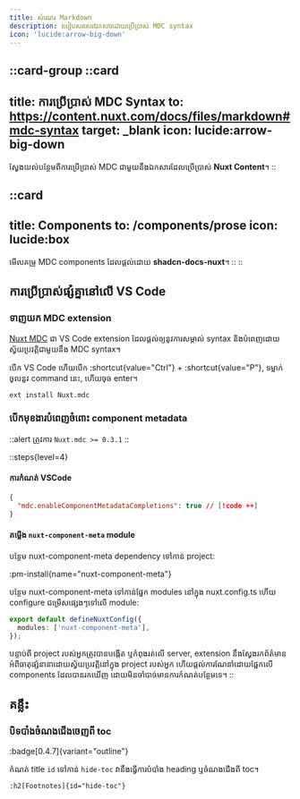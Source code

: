 ```yaml
---
title: សំណេរ Markdown
description: របៀបសរសេរឯកសារដោយប្រើប្រាស់ MDC syntax
icon: 'lucide:arrow-big-down'
---
```


::card-group
  ::card
  ---
  title: ការប្រើប្រាស់ MDC Syntax
  to: https://content.nuxt.com/docs/files/markdown#mdc-syntax
  target: _blank
  icon: lucide:arrow-big-down
  ---
  ស្វែងយល់បន្ថែមពីការប្រើប្រាស់ MDC ជាមួយនឹងឯកសារដែលប្រើប្រាស់ **Nuxt Content**។
  ::

  ::card
  ---
  title: Components
  to: /components/prose
  icon: lucide:box
  ---
  មើលគម្រូ MDC components ដែលផ្តល់ដោយ **shadcn-docs-nuxt**។
  ::
::

## ការប្រើប្រាស់ផ្សំគ្នានៅលើ VS Code

### ទាញយក MDC extension

[Nuxt MDC](https://marketplace.visualstudio.com/items?itemName=Nuxt.mdc) ជា VS Code extension ដែលផ្តល់ឲ្យនូវការសម្គាល់ syntax និងបំពេញដោយស្វ័យប្រវត្តិជាមួយនឹង MDC syntax។

បើក VS Code ហើយបើក :shortcut{value="Ctrl"} + :shortcut{value="P"}, ទម្លាក់ចូលនូវ command នេះ, ហើយចុច enter។

```
ext install Nuxt.mdc
```

### បើកមុខងារបំពេញចំពោះ component metadata

::alert
ត្រូវការ `Nuxt.mdc >= 0.3.1`
::

::steps{level=4}
#### ការកំណត់ VSCode

```json [.vscode/settings.json] line-numbers
{
  "mdc.enableComponentMetadataCompletions": true // [!code ++]
}
```

#### តម្លើង `nuxt-component-meta` module

បន្ថែម nuxt-component-meta dependency ទៅកាន់ project:

:pm-install{name="nuxt-component-meta"}

បន្ថែម nuxt-component-meta ទៅកាន់ផ្នែក modules នៅក្នុង nuxt.config.ts ហើយ configure ជម្រើសផ្សេងៗទៅលើ module:

```ts [nuxt.config.ts]
export default defineNuxtConfig({
  modules: ['nuxt-component-meta'],
});
```

បន្ទាប់ពី project របស់អ្នកត្រូវបានបង្កើត ឬកំពុងរត់លើ server, extension នឹងស្វែងរកព័ត៌មានអំពីធាតុផ្សំនានាដោយស្វ័យប្រវត្តិនៅក្នុង project របស់អ្នក ហើយផ្តល់ការណែនាំដោយផ្អែកលើ components ដែលបានរកឃើញ ដោយមិនចាំបាច់មានការកំណត់បន្ថែមទេ។
::

## គន្លឹះ

### បិទបាំងចំណងជើងចេញពី toc
:badge[0.4.7]{variant="outline"}

កំណត់ title `id` ទៅកាន់ `hide-toc` វានឹងធ្វើការបំបាំង heading ឬចំណងជើងពី toc។

```mdc
:h2[Footnotes]{id="hide-toc"}
```
